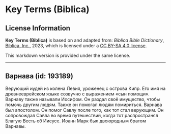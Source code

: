 # Key Terms (Biblica)

## License Information

**Key Terms (Biblica)** is based on and adapted from: _Biblica Bible Dictionary_, [Biblica, Inc.](https://www.biblica.com/), 2023, which is licensed under a [CC BY-SA 4.0 license](https://creativecommons.org/licenses/by-sa/4.0/legalcode.en).

This markdown version is provided under the same license.



--------------------------------

## Варнава (id: 193189)

Верующий иудей из колена Левия, уроженец с острова Кипр. Его имя на древнееврейском языке созвучно с выражением «сын помощи». Варнаву также называли Иосифом. Он раздал своё имущество, чтобы помочь другим людям. Также он помогал людям помириться. Варнава был апостолом. Он помог Савлу после того, как тот стал верующим. Он сопровождал Савла во время путешествий, когда тот распространял Благую Весть об Иисусе. Иоанн Марк был двоюродным братом Варнавы.


